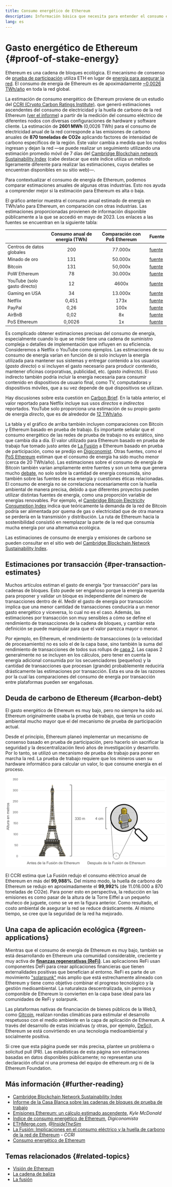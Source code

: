 ```yaml
---
title: Consumo energético de Ethereum
description: Información básica que necesita para entender el consumo energético de Ethereum
lang: es
---
```


# Gasto energético de Ethereum {#proof-of-stake-energy}

Ethereum es una cadena de bloques ecológica. El mecanismo de consenso de [prueba de participación](/developers/docs/consensus-mechanisms/pos) utiliza ETH en lugar de [energía para asegurar la red](/developers/docs/consensus-mechanisms/pow). El consumo de energía de Ethereum es de apoximádamente [~0,0026 TWh/año](https://carbon-ratings.com/eth-report-2022) en toda la red global.

La estimación de consumo energético de Ethereum proviene de un estudio del [CCRI (Crypto Carbon Ratings Institute)](https://carbon-ratings.com). que generó estimaciones ascendentes del consumo de electricidad y la huella de carbono de la red Ethereum ([ver el informe](https://carbon-ratings.com/eth-report-2022)) a partir de la medición del consumo eléctrico de diferentes nodos con diversas configuraciones de hardware y software cliente. La estimación de **2601 MWh** (0,0026 TWh) para el consumo de electricidad anual de la red corresponde a las emisiones de carbono anuales de **870 toneladas de CO2e** aplicando factores de intensidad de carbono específicos de la región. Este valor cambia a medida que los nodos ingresan y dejan la red ―se puede realizar un seguimiento utilizando una estimación promedio móvil de 7 días del [ Cambridge Blockchain network Sustainability Index](https://ccaf.io/cbnsi/ethereum) (cabe destacar que este índice utiliza un método ligeramente diferente para realizar las estimaciones, cuyos detalles se encuentran disponibles en su sitio web)―.

Para contextualizar el consumo de energía de Ethereum, podemos comparar estimaciones anuales de algunas otras industrias. Esto nos ayuda a comprender mejor si la estimación para Ethereum es alta o baja.

<EnergyConsumptionChart />

El gráfico anterior muestra el consumo anual estimado de energía en TWh/año para Ethereum, en comparación con otras industrias. Las estimaciones proporcionadas provienen de información disponible públicamente a la que se accedió en mayo de 2023. Los enlaces a las fuentes se encuentran en la siguiente tabla:

|                              | Consumo anual de energía (TWh) | Comparación con PoS Ethereum | Fuente                                                                                                                                                                            |
| :--------------------------- | :----------------------------: | :--------------------------: | --------------------------------------------------------------------------------------------------------------------------------------------------------------------------------- |
| Centros de datos globales    |              200               |           77.000x            | [fuente](https://www.iea.org/commentaries/data-centres-and-energy-from-global-headlines-to-local-headaches)                                                                       |
| Minado de oro                |              131               |           50.000x            | [fuente](https://ccaf.io/cbnsi/cbeci/comparisons)                                                                                                                                 |
| Bitcoin                      |              131               |           50,000x            | [fuente](https://ccaf.io/cbnsi/cbeci/comparisons)                                                                                                                                 |
| PoW Ethereum                 |               78               |           30.000x            | [fuente](https://digiconomist.net/ethereum-energy-consumption)                                                                                                                    |
| YouTube (solo gasto directo) |               12               |            4600x             | [fuente](https://www.gstatic.com/gumdrop/sustainability/google-2020-environmental-report.pdf)                                                                                     |
| Gaming en USA                |               34               |           13.000x            | [fuente](https://www.researchgate.net/publication/336909520_Toward_Greener_Gaming_Estimating_National_Energy_Use_and_Energy_Efficiency_Potential)                                 |
| Netflix                      |             0,451              |             173x             | [fuente](https://assets.ctfassets.net/4cd45et68cgf/7B2bKCqkXDfHLadrjrNWD8/e44583e5b288bdf61e8bf3d7f8562884/2021_US_EN_Netflix_EnvironmentalSocialGovernanceReport-2021_Final.pdf) |
| PayPal                       |              0,26              |             100x             | [fuente](https://app.impaakt.com/analyses/paypal-consumed-264100-mwh-of-energy-in-2020-24-from-non-renewable-sources-27261)                                                       |
| AirBnB                       |              0,02              |              8x              | [fuente](<https://s26.q4cdn.com/656283129/files/doc_downloads/governance_doc_updated/Airbnb-ESG-Factsheet-(Final).pdf>)                                                           |
| PoS Ethereum                 |             0,0026             |              1x              | [fuente](https://carbon-ratings.com/eth-report-2022)                                                                                                                              |

Es complicado obtener estimaciones precisas del consumo de energía, especialmente cuando lo que se mide tiene una cadena de suministro compleja o detalles de implementación que influyen en su eficiencia. Consideremos a Netflix o YouTube como ejemplos. Las estimaciones de su consumo de energía varían en función de si solo incluyen la energía utilizada para mantener sus sistemas y entregar contenido a los usuarios (_gasto directo_) o si incluyen el gasto necesario para producir contenido, mantener oficinas corporativas, publicidad, etc. (_gasto indirecto_). El uso indirecto también podría incluir la energía necesaria para consumir contenido en dispositivos de usuario final, como TV, computadoras y dispositivos móviles, que a su vez depende de qué dispositivos se utilizan.

Hay discusiones sobre esta cuestión en [Carbon Brief](https://www.carbonbrief.org/factcheck-what-is-the-carbon-footprint-of-streaming-video-on-netflix). En la tabla anterior, el valor reportado para Netflix incluye sus usos _directos_ e _indirectos_ reportados. YouTube solo proporciona una estimación de su propio gasto de energía _directo_, que es de alrededor de [12 TWh/año](https://www.gstatic.com/gumdrop/sustainability/google-2020-environmental-report.pdf).

La tabla y el gráfico de arriba también incluyen comparaciones con Bitcoin y Ethereum basado en prueba de trabajo. Es importante señalar que el consumo energético de las redes de prueba de trabajo no es estático, sino que cambia día a día. El valor utilizado para Ethereum basado en prueba de trabajo fue tomado justo antes de [La Fusión](/roadmap/merge/) a Ethereum basado en prueba de participación, como se predijo en [Digiconomist](https://digiconomist.net/ethereum-energy-consumption). Otras fuentes, como el [PoS Ethereum](https://ccaf.io/cbnsi/ethereum/1) estiman que el consumo de energía ha sido mucho menor (cerca de 20 TWh/año). Las estimaciones sobre el consumo de energía de Bitcoin también varían ampliamente entre fuentes y son un tema que genera mucho [debate](https://www.coindesk.com/business/2020/05/19/the-last-word-on-bitcoins-energy-consumption/), no solo sobre la cantidad de energía consumida, sino también sobre las fuentes de esa energía y cuestiones éticas relacionadas. El consumo de energía no se correlaciona necesariamente con la huella ambiental de manera precisa, debido a que diferentes proyectos pueden utilizar distintas fuentes de energía, como una proporción variable de energías renovables. Por ejemplo, el [Cambridge Bitcoin Electricity Consumption Index](https://ccaf.io/cbnsi/cbeci/comparisons) indica que teóricamente la demanda de la red de Bitcoin podría ser alimentada por quema de gas o electricidad que de otra manera se perdería en la transmisión y distribución. La ruta de Ethereum hacia la sostenibilidad consistió en reemplazar la parte de la red que consumía mucha energía por una alternativa ecológica.

Las estimaciones de consumo de energía y emisiones de carbono se pueden consultar en el sitio web del [Cambridge Blockchain Network Sustainability Index](https://ccaf.io/cbnsi/ethereum).

## Estimaciones por transacción {#per-transaction-estimates}

Muchos artículos estiman el gasto de energía “por transacción” para las cadenas de bloques. Esto puede ser engañoso porque la energía requerida para proponer y validar un bloque es independiente del número de transacciones dentro de él. Medir el gasto de energía por transacción implica que una menor cantidad de transacciones conduciría a un menor gasto energético y viceversa, lo cual no es el caso. Además, las estimaciones por transacción son muy sensibles a cómo se define el rendimiento de transacciones de la cadena de bloques, y cambiar esta definición se puede manipular para que el valor parezca mayor o menor.

Por ejemplo, en Ethereum, el rendimiento de transacciones (o la velocidad de procesamiento) no es solo el de la capa base, sino también la suma del rendimiento de transacciones de todos sus rollups de [capa 2](/layer-2/). Las capas 2 generalmente no se incluyen en los cálculos, pero tener en cuenta la energía adicional consumida por los secuenciadores (pequeños) y la cantidad de transacciones que procesan (grande) probablemente reduciría drásticamente las estimaciones por transacción. Esta es una de las razones por la cual las comparaciones del consumo de energía por transacción entre plataformas pueden ser engañosas.

## Deuda de carbono de Ethereum {#carbon-debt}

El gasto energético de Ethereum es muy bajo, pero no siempre ha sido así. Ethereum originalmente usaba la prueba de trabajo, que tenía un costo ambiental mucho mayor que el del mecanismo de prueba de participación actual.

Desde el principio, Ethereum planeó implementar un mecanismo de consenso basado en prueba de participación, pero hacerlo sin sacrificar la seguridad y la descentralización llevó años de investigación y desarrollo. Por lo tanto, se utilizó un mecanismo de prueba de trabajo para poner en marcha la red. La prueba de trabajo requiere que los mineros usen su hardware informático para calcular un valor, lo que consume energía en el proceso.

![Comparación del consumo de energía de Ethereum antes y después de La Fusión, utilizando la Torre Eiffel (330 metros de altura) a la izquierda para simbolizar el alto consumo de energía antes de esta, y un pequeño muñeco Lego de 4 cm de altura a la derecha para representar la drástica reducción en el consumo después de La Fusión.](energy_consumption_pre_post_merge.png)

El CCRI estima que La Fusión redujo el consumo eléctrico anual de Ethereum en más del **99,988%**. Del mismo modo, la huella de carbono de Ethereum se redujo en aproximadamente el **99,992%** (de 11.016.000 a 870 toneladas de CO2e). Para poner esto en perspectiva, la reducción en las emisiones es como pasar de la altura de la Torre Eiffel a un pequeño muñeco de juguete, como se ve en la figura anterior. Como resultado, el costo ambiental de asegurar la red se reduce drásticamente. Al mismo tiempo, se cree que la seguridad de la red ha mejorado.

## Una capa de aplicación ecológica {#green-applications}

Mientras que el consumo de energía de Ethereum es muy bajo, también se está desarrollando en Ethereum una comunidad considerable, creciente y muy activa de [**finanzas regenerativas (ReFi)**](/refi/). Las aplicaciones ReFi usan componentes DeFi para crear aplicaciones financieras que tienen externalidades positivas que benefician al entorno. ReFi es parte de un movimiento ["solarpunk"](https://en.wikipedia.org/wiki/Solarpunk) más amplio que está estrechamente alineado con Ethereum y tiene como objetivo combinar el progreso tecnológico y la gestión medioambiental. La naturaleza descentralizada, sin permisos y componible de Ethereum lo convierten en la capa base ideal para las comunidades de ReFi y solarpunk.

Las plataformas nativas de financiación de bienes públicos de la Web3, como [Gitcoin](https://gitcoin.co), realizan rondas climáticas para estimular el desarrollo respetuoso con el medio ambiente en la capa de aplicación de Ethereum. A través del desarrollo de estas iniciativas (y otras, por ejemplo, [DeSci](/desci/)), Ethereum se está convirtiendo en una tecnología medioambiental y socialmente positiva.

<InfoBanner emoji=":evergreen_tree:">
  Si cree que esta página puede ser más precisa, plantee un problema o solicitud pull (PR). Las estadísticas de esta página son estimaciones basadas en datos disponibles públicamente; no representan una declaración oficial ni una promesa del equipo de ethereum.org ni de la Ethereum Foundation.
</InfoBanner>

## Más información {#further-reading}

- [Cambridge Blockchain Network Sustainability Index](https://ccaf.io/cbnsi/ethereum)
- [Informe de la Casa Blanca sobre las cadenas de bloques de prueba de trabajo](https://www.whitehouse.gov/wp-content/uploads/2022/09/09-2022-Crypto-Assets-and-Climate-Report.pdf)
- [Emisiones Ethereum: un cálculo estimado ascendente](https://kylemcdonald.github.io/ethereum-emissions/), _Kyle McDonald_
- [Índice de consumo energético de Ethereum](https://digiconomist.net/ethereum-energy-consumption/), _Digiconomista_
- [ETHMerge.com](https://ethmerge.com/), _[@InsideTheSim](https://twitter.com/InsideTheSim)_
- [La Fusión: Implicaciones en el consumo eléctrico y la huella de carbono de la red de Ethereum](https://carbon-ratings.com/eth-report-2022) - _CCRI_
- [Consumo energético de Ethereum](https://mirror.xyz/jmcook.eth/ODpCLtO4Kq7SCVFbU4He8o8kXs418ZZDTj0lpYlZkR8)

## Temas relacionados {#related-topics}

- [Visión de Ethereum](/roadmap/vision/)
- [La cadena de baliza](/roadmap/beacon-chain)
- [La fusión](/roadmap/merge/)
